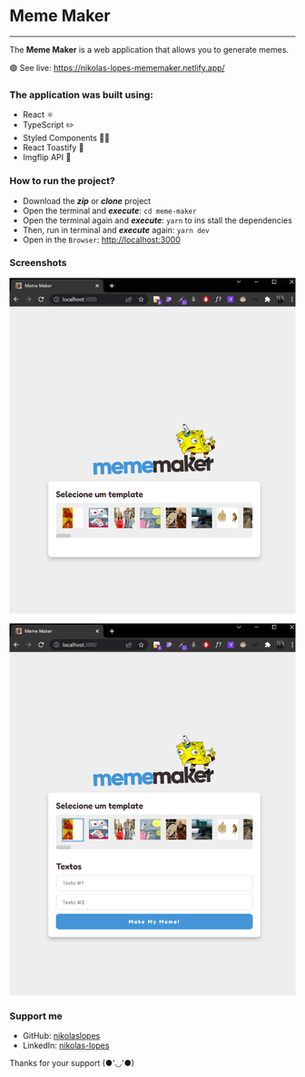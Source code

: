 # Meme Maker

---

The **Meme Maker** is a web application that allows you to generate memes.

🟢 See live: https://nikolas-lopes-mememaker.netlify.app/

### The application was built using:

- React ⚛️
- TypeScript ✏️
- Styled Components 💅🏻
- React Toastify 🔮
- Imgflip API 👾

### How to run the project?

- Download the **_zip_** or **_clone_** project
- Open the terminal and **_execute_**: `cd meme-maker`
- Open the terminal again and **_execute_**: `yarn` to ins stall the dependencies
- Then, run in terminal and **_execute_** again: `yarn dev`
- Open in the `Browser`: [http://localhost:3000](http://localhost:3000/)

### Screenshots

![Screenshot_1.png](readme-images/Screenshot_1.png)

![Screenshot_2.png](readme-images/Screenshot_2.png)

### Support me

- GitHub: [nikolaslopes](https://github.com/nikolaslopes)
- LinkedIn: [nikolas-lopes](https://www.linkedin.com/in/nikolas-lopes-b06524209/)

Thanks for your support (●'◡'●)

